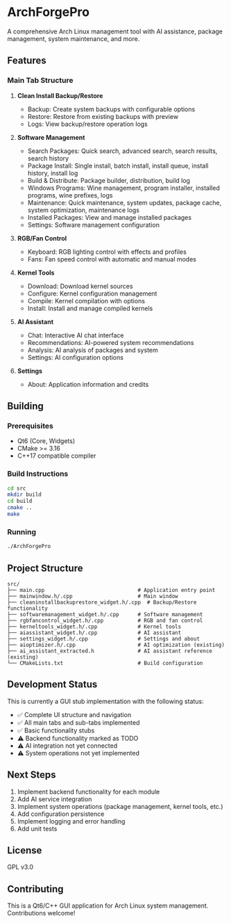 # ArchForgePro

A comprehensive Arch Linux management tool with AI assistance, package management, system maintenance, and more.

## Features

### Main Tab Structure

1. **Clean Install Backup/Restore**
   - Backup: Create system backups with configurable options
   - Restore: Restore from existing backups with preview
   - Logs: View backup/restore operation logs

2. **Software Management**
   - Search Packages: Quick search, advanced search, search results, search history
   - Package Install: Single install, batch install, install queue, install history, install log
   - Build & Distribute: Package builder, distribution, build log
   - Windows Programs: Wine management, program installer, installed programs, wine prefixes, logs
   - Maintenance: Quick maintenance, system updates, package cache, system optimization, maintenance logs
   - Installed Packages: View and manage installed packages
   - Settings: Software management configuration

3. **RGB/Fan Control**
   - Keyboard: RGB lighting control with effects and profiles
   - Fans: Fan speed control with automatic and manual modes

4. **Kernel Tools**
   - Download: Download kernel sources
   - Configure: Kernel configuration management
   - Compile: Kernel compilation with options
   - Install: Install and manage compiled kernels

5. **AI Assistant**
   - Chat: Interactive AI chat interface
   - Recommendations: AI-powered system recommendations
   - Analysis: AI analysis of packages and system
   - Settings: AI configuration options

6. **Settings**
   - About: Application information and credits

## Building

### Prerequisites

- Qt6 (Core, Widgets)
- CMake >= 3.16
- C++17 compatible compiler

### Build Instructions

```bash
cd src
mkdir build
cd build
cmake ..
make
```

### Running

```bash
./ArchForgePro
```

## Project Structure

```
src/
├── main.cpp                              # Application entry point
├── mainwindow.h/.cpp                     # Main window
├── cleaninstallbackuprestore_widget.h/.cpp  # Backup/Restore functionality
├── softwaremanagement_widget.h/.cpp      # Software management
├── rgbfancontrol_widget.h/.cpp           # RGB and fan control
├── kerneltools_widget.h/.cpp             # Kernel tools
├── aiassistant_widget.h/.cpp             # AI assistant
├── settings_widget.h/.cpp                # Settings and about
├── aioptimizer.h/.cpp                    # AI optimization (existing)
├── ai_assistant_extracted.h              # AI assistant reference (existing)
└── CMakeLists.txt                        # Build configuration
```

## Development Status

This is currently a GUI stub implementation with the following status:

- ✅ Complete UI structure and navigation
- ✅ All main tabs and sub-tabs implemented
- ✅ Basic functionality stubs
- ⚠️ Backend functionality marked as TODO
- ⚠️ AI integration not yet connected
- ⚠️ System operations not yet implemented

## Next Steps

1. Implement backend functionality for each module
2. Add AI service integration
3. Implement system operations (package management, kernel tools, etc.)
4. Add configuration persistence
5. Implement logging and error handling
6. Add unit tests

## License

GPL v3.0

## Contributing

This is a Qt6/C++ GUI application for Arch Linux system management. Contributions welcome!
